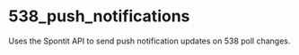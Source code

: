 # 538_push_notifications
Uses the Spontit API to send push notification updates on 538 poll changes.
